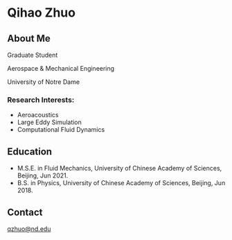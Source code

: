 # Qihao Zhuo

## About Me
Graduate Student

Aerospace & Mechanical Engineering

University of Notre Dame

### Research Interests: 
+ Aeroacoustics
+ Large Eddy Simulation
+ Computational Fluid Dynamics

## Education
+ M.S.E. in Fluid Mechanics, University of Chinese Academy of Sciences, Beijing, Jun 2021. 
+ B.S. in Physics, University of Chinese Academy of Sciences, Beijing, Jun 2018.

## Contact
qzhuo@nd.edu
